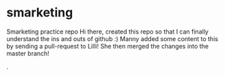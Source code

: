 # smarketing
Smarketing  practice repo
Hi there, created this repo so that I can finally understand the ins and outs of github :)
Manny added some content to this by sending a pull-request to Lilli! She then merged the changes into the master branch!

.
